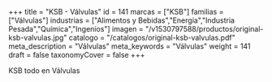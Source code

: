 +++
title = "KSB - Válvulas"
id = 141
marcas = ["KSB"]
familias = ["Válvulas"]
industrias = ["Alimentos y Bebidas","Energía","Industria Pesada","Química","Ingenios"]
imagen = "/v1530797588/productos/original-ksb-valvulas.jpg"
catalogo = "/catalogos/original-ksb-valvulas.pdf"
meta_description = "Válvulas"
meta_keywords = "Válvulas"
weight = 141
draft = false
taxonomyCover = false
+++
<p>KSB todo en Válvulas</p>